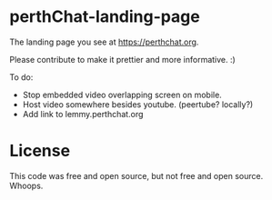 # perthChat-landing-page

The landing page you see at https://perthchat.org.

Please contribute to make it prettier and more informative. :)

To do:
- Stop embedded video overlapping screen on mobile.
- Host video somewhere besides youtube. (peertube? locally?)
- Add link to lemmy.perthchat.org

# License

This code was free and open source, but not free and open source. Whoops.
